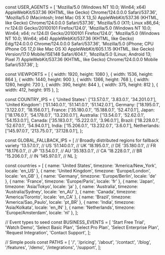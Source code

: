 const USER_AGENTS = [
  'Mozilla/5.0 (Windows NT 10.0; Win64; x64) AppleWebKit/537.36 (KHTML, like Gecko) Chrome/124.0.0.0 Safari/537.36',
  'Mozilla/5.0 (Macintosh; Intel Mac OS X 13_5) AppleWebKit/537.36 (KHTML, like Gecko) Chrome/124.0.0.0 Safari/537.36',
  'Mozilla/5.0 (X11; Linux x86_64; rv:124.0) Gecko/20100101 Firefox/124.0',
  'Mozilla/5.0 (Windows NT 10.0; Win64; x64; rv:124.0) Gecko/20100101 Firefox/124.0',
  'Mozilla/5.0 (Windows NT 10.0; Win64; x64) AppleWebKit/537.36 (KHTML, like Gecko) Edg/124.0.0.0 Chrome/124.0.0.0 Safari/537.36',
  'Mozilla/5.0 (iPhone; CPU iPhone OS 17_0 like Mac OS X) AppleWebKit/605.1.15 (KHTML, like Gecko) Version/17.0 Mobile/15E148 Safari/604.1',
  'Mozilla/5.0 (Linux; Android 13; Pixel 7) AppleWebKit/537.36 (KHTML, like Gecko) Chrome/124.0.0.0 Mobile Safari/537.36',
];

const VIEWPORTS = [
  { width: 1920, height: 1080 },
  { width: 1536, height: 864 },
  { width: 1440, height: 900 },
  { width: 1366, height: 768 },
  { width: 1280, height: 720 },
  { width: 390, height: 844 },
  { width: 375, height: 812 },
  { width: 412, height: 915 },
];

const COUNTRY_IPS = {
  'United States': ['13.57.0.1', '3.83.0.1', '34.201.0.1'],
  'United Kingdom': ['51.140.0.1', '51.141.0.1', '51.142.0.1'],
  Germany: ['18.195.0.1', '3.122.0.1', '18.156.0.1'],
  France: ['35.180.0.1', '15.188.0.1', '52.47.0.1'],
  Japan: ['18.176.0.1', '54.178.0.1', '13.230.0.1'],
  Australia: ['13.54.0.1', '52.62.0.1', '54.153.0.1'],
  Canada: ['35.183.0.1', '15.222.0.1', '3.96.0.1'],
  Brazil: ['18.228.0.1', '52.67.0.1', '54.94.0.1'],
  India: ['15.206.0.1', '13.232.0.1', '3.6.0.1'],
  Netherlands: ['145.97.0.1', '213.75.0.1', '37.128.0.1'],
};

const GLOBAL_FALLBACK_IPS = [
  // Broadly distributed regions for fallback variety
  '13.57.0.1', // US
  '51.140.0.1', // UK
  '18.195.0.1', // DE
  '35.180.0.1', // FR
  '18.176.0.1', // JP
  '13.54.0.1', // AU
  '35.183.0.1', // CA
  '18.228.0.1', // BR
  '15.206.0.1', // IN
  '145.97.0.1', // NL
];

const countries = [
  { name: 'United States', timezone: 'America/New_York', locale: 'en_US' },
  { name: 'United Kingdom', timezone: 'Europe/London', locale: 'en_GB' },
  { name: 'Germany', timezone: 'Europe/Berlin', locale: 'de' },
  { name: 'France', timezone: 'Europe/Paris', locale: 'fr' },
  { name: 'Japan', timezone: 'Asia/Tokyo', locale: 'ja' },
  { name: 'Australia', timezone: 'Australia/Sydney', locale: 'en_AU' },
  { name: 'Canada', timezone: 'America/Toronto', locale: 'en_CA' },
  { name: 'Brazil', timezone: 'America/Sao_Paulo', locale: 'pt_BR' },
  { name: 'India', timezone: 'Asia/Kolkata', locale: 'en_IN' },
  { name: 'Netherlands', timezone: 'Europe/Amsterdam', locale: 'nl' },
];

// Event types to seed
const BUSINESS_EVENTS = [
  'Start Free Trial',
  'Watch Demo',
  'Select Basic Plan',
  'Select Pro Plan',
  'Select Enterprise Plan',
  'Request Integration',
  'Contact Support',
];

// Simple pools
const PATHS = [
  '/',
  '/pricing',
  '/about',
  '/contact',
  '/blog',
  '/features',
  '/demo',
  '/integrations',
  '/support',
];
